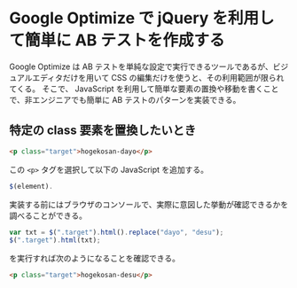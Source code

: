 # Google Optimize で jQuery を利用して簡単に AB テストを作成する

Google Optimize は AB テストを単純な設定で実行できるツールであるが、ビジュアルエディタだけを用いて CSS の編集だけを使うと、その利用範囲が限られてくる。
そこで、 JavaScript を利用して簡単な要素の置換や移動を書くことで、非エンジニアでも簡単に AB テストのパターンを実装できる。

## 特定の class 要素を置換したいとき

```html
<p class="target">hogekosan-dayo</p>
```

この `<p>` タグを選択して以下の JavaScript を追加する。

```javascript
$(element).
```

実装する前にはブラウザのコンソールで、実際に意図した挙動が確認できるかを調べることができる。

```javascript
var txt = $(".target").html().replace("dayo", "desu");
$(".target").html(txt);
```

を実行すれば次のようになることを確認できる。

```html
<p class="target">hogekosan-desu</p>
```

